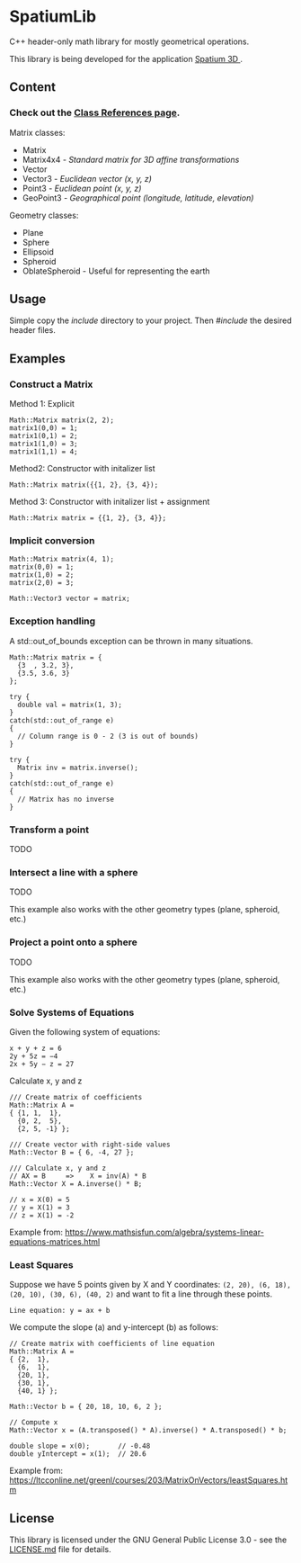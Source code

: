 # SpatiumLib
C++ header-only math library for mostly geometrical operations.

This library is being developed for the application [Spatium 3D ](http://spatium3d.com/).

## Content

### Check out the [Class References page](https://martijnkoopman.github.io/SpatiumLib/).

Matrix classes:
* Matrix
* Matrix4x4 *- Standard matrix for 3D affine transformations*
* Vector
* Vector3 - *Euclidean vector (x, y, z)*
* Point3 - *Euclidean point (x, y, z)*
* GeoPoint3 - *Geographical point (longitude, latitude, elevation)*

Geometry classes:
* Plane
* Sphere
* Ellipsoid
* Spheroid
* OblateSpheroid - Useful for representing the earth

## Usage
Simple copy the *include* directory to your project.
Then *#include* the desired header files.

## Examples

### Construct a Matrix
Method 1: Explicit
```
Math::Matrix matrix(2, 2);
matrix1(0,0) = 1;
matrix1(0,1) = 2;
matrix1(1,0) = 3;
matrix1(1,1) = 4;
```

Method2: Constructor with initalizer list
```
Math::Matrix matrix({{1, 2}, {3, 4});
```

Method 3: Constructor with initalizer list + assignment
```
Math::Matrix matrix = {{1, 2}, {3, 4}};
```


### Implicit conversion
```
Math::Matrix matrix(4, 1);
matrix(0,0) = 1;
matrix(1,0) = 2;
matrix(2,0) = 3;

Math::Vector3 vector = matrix;
```

### Exception handling
A std::out_of_bounds exception can be thrown in many situations.
```
Math::Matrix matrix = {
  {3  , 3.2, 3},
  {3.5, 3.6, 3}
};

try {
  double val = matrix(1, 3);
}
catch(std::out_of_range e)
{
  // Column range is 0 - 2 (3 is out of bounds)
}

try {
  Matrix inv = matrix.inverse();
}
catch(std::out_of_range e)
{
  // Matrix has no inverse
}
```

### Transform a point
TODO

### Intersect a line with a sphere
TODO

This example also works with the other geometry types (plane, spheroid, etc.)

### Project a point onto a sphere
TODO

This example also works with the other geometry types (plane, spheroid, etc.)

### Solve Systems of Equations
Given the following system of equations:
```
x + y + z = 6
2y + 5z = −4
2x + 5y − z = 27
```
Calculate x, y and z
```
/// Create matrix of coefficients
Math::Matrix A =
{ {1, 1,  1},
  {0, 2,  5},
  {2, 5, -1} };

/// Create vector with right-side values
Math::Vector B = { 6, -4, 27 };

/// Calculate x, y and z
// AX = B     =>    X = inv(A) * B
Math::Vector X = A.inverse() * B;

// x = X(0) = 5
// y = X(1) = 3
// z = X(1) = -2
```

Example from: https://www.mathsisfun.com/algebra/systems-linear-equations-matrices.html

### Least Squares
Suppose we have 5 points given by X and Y coordinates:
```(2, 20), (6, 18), (20, 10), (30, 6), (40, 2)```
and want to fit a line through these points.

```Line equation: y = ax + b```

We compute the slope (a) and y-intercept (b) as follows:
```
// Create matrix with coefficients of line equation
Math::Matrix A =
{ {2,  1},
  {6,  1},
  {20, 1},
  {30, 1},
  {40, 1} };

Math::Vector b = { 20, 18, 10, 6, 2 };

// Compute x
Math::Vector x = (A.transposed() * A).inverse() * A.transposed() * b;

double slope = x(0);       // -0.48
double yIntercept = x(1);  // 20.6
```

Example from: https://ltcconline.net/greenl/courses/203/MatrixOnVectors/leastSquares.htm

## License
This library is licensed under the GNU General Public License 3.0 - see the [LICENSE.md](LICENSE.md) file for details.
